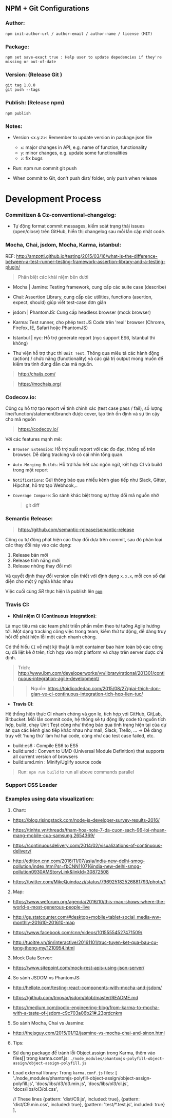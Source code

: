 ## NPM + Git Configurations

### Author:
	npm init-author-url / author-email / author-name / license (MIT)

### Package:
	npm set save-exact true : Help user to update depedencies if they're missing or out-of-date

### Version: (Release Git )
	git tag 1.0.0
	git push --tags

### Publish: (Release npm)
	npm publish

### Notes:

- Version <x.y.z>: Remember to update version in package.json file
	- `x`: major changes in API, e.g. name of function, functionality
	- `y`: minor changes, e.g. update some functionalities
	- `z`: fix bugs


- Run: 
	npm run commit
	git push

- When commit to Git, don't push dist/ folder, only push when release

# Development Process

### Commitizen & Cz-conventional-changelog:

- Tự động format commit messages, kiểm soát trạng thái issues (open/close) trên GitHub, hiển thị changelog sau mỗi lần cập nhật code.

### Mocha, Chai, jsdom, Mocha, Karma, istanbul:

REF: http://amzotti.github.io/testing/2015/03/16/what-is-the-difference-between-a-test-runner-testing-framework-assertion-library-and-a-testing-plugin/

> Phân biệt các khái niệm bên dưới

- Mocha | Jamine: Testing framework, cung cấp các suite case (describe)

- Chai: Assertion Library, cung cấp các utilities, functions (asertion, expect, should) giúp viết test-case đơn giản

- jsdom | PhantomJS: Cung cấp headless browser (mock browser)

- Karma: Test runner, cho phép test JS Code trên 'real' browser (Chrome, Firefox, IE, Safari hoặc PhantomJS)

- Istanbul | nyc: Hỗ trợ generate report (nyc support ES6, Istanbul thì không)

- Thư viện hỗ trợ thực thi `Unit Test`. Thông qua miêu tả các hành động (action) / chức năng (functionality) và các giá trị output mong muốn để kiểm tra tính đúng đắn của mã nguồn.

> http://chaijs.com/

> https://mochajs.org/

### Codecov.io: 

Công cụ hỗ trợ tạo report về tính chính xác (test case pass / fail), số lượng line/function/statement/branch được cover, tạo tính ổn định và sự tin cậy cho mã nguồn

> https://codecov.io/

Với các features mạnh mẽ:

- `Browser Extension`: Hỗ trợ xuất report với các đo đạc, thông số trên browser. Dễ dàng tracking và có cái nhìn tổng quan.

- `Auto-Merging Builds`: Hỗ trợ hầu hết các ngôn ngữ, kết hợp CI và build trong một report

- `Notifications`: Gửi thông báo qua nhiều kênh giao tiếp như Slack, Gitter, Hipchat, hỗ trợ tạo Webhook,.. 

- `Coverage Compare`: So sánh khác biệt trong sự thay đổi mã nguồn nhờ 
	
	> git diff

### Semantic Release:

> https://github.com/semantic-release/semantic-release

Công cụ tự động phát hiện các thay đổi dựa trên commit, sau đó phân loại các thay đổi này vào các dạng:

1. Release bản mới
2. Release tính năng mới
3. Release những thay đổi mới

Và quyết định thay đổi version cần thiết với định dạng `x.x.x`, mỗi con số đại diện cho một ý nghĩa khác nhau

Việc cuối cùng *SR* thực hiện là publish lên [`npm`](http://npmjs.com)



### Travis CI: 
- __Khái niệm CI (Continuous Integration)__:

Là mục tiêu mà các team phát triển phần mềm theo tư tưởng Agile hướng tới. Một dạng tracking công việc trong team, kiểm thử tự động, dễ dàng truy hồi để phát hiện lỗi một cách nhanh chóng. 

Có thể hiểu `CI` về mặt kỹ thuật là một container bao hàm toàn bộ các công cụ đã liệt kê ở trên, tích hợp vào một platform và chạy trên server được chỉ định.

> Trích: http://www.ibm.com/developerworks/vn/library/rational/201301/continuous-integration-agile-development/

>> Nguồn: https://toidicodedao.com/2015/08/27/giai-thich-don-gian-ve-ci-continuous-integration-tich-hop-lien-tuc/

- __Travis CI__: 

Hệ thống hiện thực CI nhanh chóng và gọn lẹ, tích hợp với GitHub, GitLab, Bitbucket. Mỗi lần commit code, hệ thống sẽ tự động lấy code từ nguồn tích hợp, build, chạy Unit Test cũng như thông báo qua tình trạng hiện tại của dự án qua các kênh giao tiếp khác nhau như mail, Slack, Trello, ... => Dễ dàng truy vết 'hung thủ' làm hư hại code, cũng như các test case failed, etc.

* build:es6 : Compile ES6 to ES5
* build:umd : Convert to UMD (Universal Module Definition) that supports all current version of browsers
* build:umd.min : Minify/Uglify source code

> Run: `npm run build` to run all above commands parallel

### Support CSS Loader

### Examples using data visualization:

1. Chart: 

- https://blog.risingstack.com/node-js-developer-survey-results-2016/

- https://tinhte.vn/threads/tham-hoa-note-7-da-cuon-sach-96-loi-nhuan-mang-mobile-cua-samsung.2654369/

- https://continuousdelivery.com/2014/02/visualizations-of-continuous-delivery/

- http://edition.cnn.com/2016/11/07/asia/india-new-delhi-smog-pollution/index.html?sr=fbCNN110716india-new-delhi-smog-pollution0930AMStoryLink&linkId=30872508

- https://twitter.com/MikeQuindazzi/status/796925182526881793/photo/1


2. Map: 

- https://www.weforum.org/agenda/2016/10/this-map-shows-where-the-world-s-most-generous-people-live

- http://gs.statcounter.com/#desktop+mobile+tablet-social_media-ww-monthly-201610-201610-map

- https://www.facebook.com/cnn/videos/10155554527471509/

- http://tuoitre.vn/tin/interactive/20161101/truc-tuyen-ket-qua-bau-cu-tong-thong-my/1210954.html


3. Mock Data Server:

- https://www.sitepoint.com/mock-rest-apis-using-json-server/


4. So sánh JSDOM vs PhantomJS:

- http://hellote.com/testing-react-components-with-mocha-and-jsdom/

- https://github.com/tmpvar/jsdom/blob/master/README.md

- https://medium.com/podio-engineering-blog/from-karma-to-mocha-with-a-taste-of-jsdom-c9c703a06b21#.23prdcnkm


5. So sánh Mocha, Chai vs Jasmine: 

- http://thejsguy.com/2015/01/12/jasmine-vs-mocha-chai-and-sinon.html


6. Tips:

- Sử dụng package để tránh lỗi Object.assign trong Karma, thêm vào files[] trong karma.conf.js: 
`./node_modules/phantomjs-polyfill-object-assign/object-assign-polyfill.js`

- Load external library: Trong `karma.conf.js`
files: [
    './node_modules/phantomjs-polyfill-object-assign/object-assign-polyfill.js',
    'docs/libs/d3/d3.min.js',
    'docs/libs/ol3/ol.js',
    'docs/libs/ol3/ol.css',
    
    // These lines
    {pattern: 'dist/C9.js', included: true},
    {pattern: 'dist/C9.min.css', included: true},
    {pattern: 'test/*.test.js', included: true}
],
